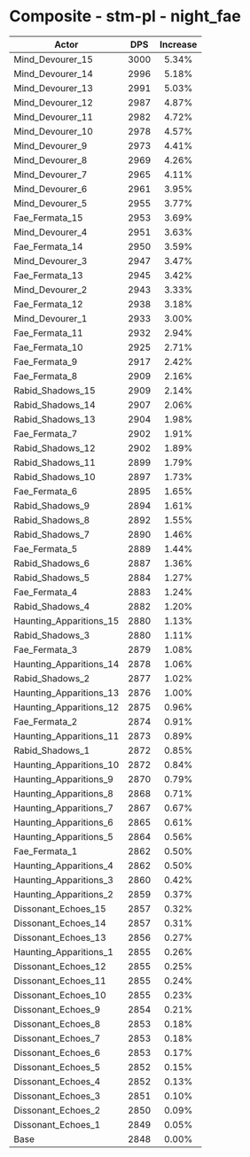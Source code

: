 # Composite - stm-pl - night_fae
| Actor | DPS | Increase |
|---|:---:|:---:|
|Mind_Devourer_15|3000|5.34%|
|Mind_Devourer_14|2996|5.18%|
|Mind_Devourer_13|2991|5.03%|
|Mind_Devourer_12|2987|4.87%|
|Mind_Devourer_11|2982|4.72%|
|Mind_Devourer_10|2978|4.57%|
|Mind_Devourer_9|2973|4.41%|
|Mind_Devourer_8|2969|4.26%|
|Mind_Devourer_7|2965|4.11%|
|Mind_Devourer_6|2961|3.95%|
|Mind_Devourer_5|2955|3.77%|
|Fae_Fermata_15|2953|3.69%|
|Mind_Devourer_4|2951|3.63%|
|Fae_Fermata_14|2950|3.59%|
|Mind_Devourer_3|2947|3.47%|
|Fae_Fermata_13|2945|3.42%|
|Mind_Devourer_2|2943|3.33%|
|Fae_Fermata_12|2938|3.18%|
|Mind_Devourer_1|2933|3.00%|
|Fae_Fermata_11|2932|2.94%|
|Fae_Fermata_10|2925|2.71%|
|Fae_Fermata_9|2917|2.42%|
|Fae_Fermata_8|2909|2.16%|
|Rabid_Shadows_15|2909|2.14%|
|Rabid_Shadows_14|2907|2.06%|
|Rabid_Shadows_13|2904|1.98%|
|Fae_Fermata_7|2902|1.91%|
|Rabid_Shadows_12|2902|1.89%|
|Rabid_Shadows_11|2899|1.79%|
|Rabid_Shadows_10|2897|1.73%|
|Fae_Fermata_6|2895|1.65%|
|Rabid_Shadows_9|2894|1.61%|
|Rabid_Shadows_8|2892|1.55%|
|Rabid_Shadows_7|2890|1.46%|
|Fae_Fermata_5|2889|1.44%|
|Rabid_Shadows_6|2887|1.36%|
|Rabid_Shadows_5|2884|1.27%|
|Fae_Fermata_4|2883|1.24%|
|Rabid_Shadows_4|2882|1.20%|
|Haunting_Apparitions_15|2880|1.13%|
|Rabid_Shadows_3|2880|1.11%|
|Fae_Fermata_3|2879|1.08%|
|Haunting_Apparitions_14|2878|1.06%|
|Rabid_Shadows_2|2877|1.02%|
|Haunting_Apparitions_13|2876|1.00%|
|Haunting_Apparitions_12|2875|0.96%|
|Fae_Fermata_2|2874|0.91%|
|Haunting_Apparitions_11|2873|0.89%|
|Rabid_Shadows_1|2872|0.85%|
|Haunting_Apparitions_10|2872|0.84%|
|Haunting_Apparitions_9|2870|0.79%|
|Haunting_Apparitions_8|2868|0.71%|
|Haunting_Apparitions_7|2867|0.67%|
|Haunting_Apparitions_6|2865|0.61%|
|Haunting_Apparitions_5|2864|0.56%|
|Fae_Fermata_1|2862|0.50%|
|Haunting_Apparitions_4|2862|0.50%|
|Haunting_Apparitions_3|2860|0.42%|
|Haunting_Apparitions_2|2859|0.37%|
|Dissonant_Echoes_15|2857|0.32%|
|Dissonant_Echoes_14|2857|0.31%|
|Dissonant_Echoes_13|2856|0.27%|
|Haunting_Apparitions_1|2855|0.26%|
|Dissonant_Echoes_12|2855|0.25%|
|Dissonant_Echoes_11|2855|0.24%|
|Dissonant_Echoes_10|2855|0.23%|
|Dissonant_Echoes_9|2854|0.21%|
|Dissonant_Echoes_8|2853|0.18%|
|Dissonant_Echoes_7|2853|0.18%|
|Dissonant_Echoes_6|2853|0.17%|
|Dissonant_Echoes_5|2852|0.15%|
|Dissonant_Echoes_4|2852|0.13%|
|Dissonant_Echoes_3|2851|0.10%|
|Dissonant_Echoes_2|2850|0.09%|
|Dissonant_Echoes_1|2849|0.05%|
|Base|2848|0.00%|
